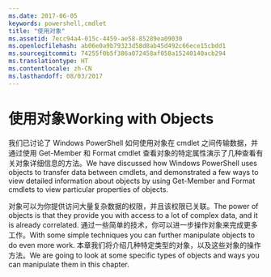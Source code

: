 ```yaml
---
ms.date: 2017-06-05
keywords: powershell,cmdlet
title: "使用对象"
ms.assetid: 7ecc94a4-015c-4459-ae58-85289ea09030
ms.openlocfilehash: ab06e0a9b79323d58d8ab45d492c66ece15cbdd1
ms.sourcegitcommit: 74255f0b5f386a072458af058a15240140acb294
ms.translationtype: HT
ms.contentlocale: zh-CN
ms.lasthandoff: 08/03/2017
---
```

# <a name="working-with-objects"></a><span data-ttu-id="d72fe-103">使用对象</span><span class="sxs-lookup"><span data-stu-id="d72fe-103">Working with Objects</span></span>
<span data-ttu-id="d72fe-104">我们已讨论了 Windows PowerShell 如何使用对象在 cmdlet 之间传输数据，并通过使用 Get-Member 和 Format cmdlet 查看对象的特定属性演示了几种查看有关对象详细信息的方法。</span><span class="sxs-lookup"><span data-stu-id="d72fe-104">We have discussed how Windows PowerShell uses objects to transfer data between cmdlets, and demonstrated a few ways to view detailed information about objects by using Get-Member and Format cmdlets to view particular properties of objects.</span></span>

<span data-ttu-id="d72fe-105">对象可以为你提供访问大量复杂数据的权限，并且该权限已关联。</span><span class="sxs-lookup"><span data-stu-id="d72fe-105">The power of objects is that they provide you with access to a lot of complex data, and it is already correlated.</span></span> <span data-ttu-id="d72fe-106">通过一些简单的技术，你可以进一步操作对象来完成更多工作。</span><span class="sxs-lookup"><span data-stu-id="d72fe-106">With some simple techniques you can further manipulate objects to do even more work.</span></span> <span data-ttu-id="d72fe-107">本章我们将介绍几种特定类型的对象，以及这些对象的操作方法。</span><span class="sxs-lookup"><span data-stu-id="d72fe-107">We are going to look at some specific types of objects and ways you can manipulate them in this chapter.</span></span>

